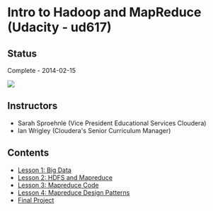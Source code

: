 # Intro to Hadoop and MapReduce (Udacity - ud617)

## Status

Complete - 2014-02-15

<img src="./images/cert_of_completion.jpg"></img>

## Instructors

* Sarah Sproehnle (Vice President Educational Services Cloudera)
* Ian Wrigley (Cloudera's Senior Curriculum Manager)

## Contents

* [Lesson 1: Big Data](./lesson-1-big-data.md)
* [Lesson 2: HDFS and Mapreduce](./lesson-2-hdfs-and-mapreduce.md)
* [Lesson 3: Mapreduce Code](./lesson-3-mapreduce-code.md)
* [Lesson 4: Mapreduce Design Patterns](./lesson-4-mapreduce-design-patterns.md)
* [Final Project](./project-submission-extra.md)
